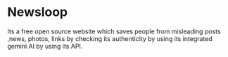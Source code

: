 # Newsloop
Its a free open source website which saves people from misleading posts ,news, photos, links by checking its authenticity by using its integrated gemini AI by using its API.
